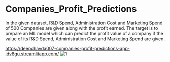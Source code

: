 # Companies_Profit_Predictions
In the given dataset, R&amp;D Spend, Administration Cost and Marketing Spend of 500 Companies  are given along with the profit earned. 
The target is to prepare an ML model which can predict  the profit value of a company if the value of its R&amp;D Spend, Administration Cost and Marketing  Spend 
are given.

https://deepchavda007-companies-profit-predictions-app-idv8gu.streamlitapp.com/
![1](https://user-images.githubusercontent.com/82630272/176588555-d3b18a94-6d53-44ad-8a3f-5f137cfbf875.jpg)

